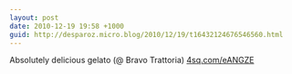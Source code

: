 ```yaml
---
layout: post
date: 2010-12-19 19:58 +1000
guid: http://desparoz.micro.blog/2010/12/19/t16432124676546560.html
---
```

Absolutely delicious gelato (@ Bravo Trattoria) [4sq.com/eANGZE](http://4sq.com/eANGZE)
